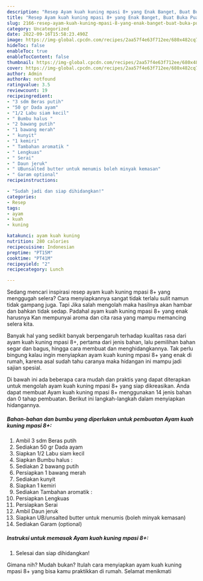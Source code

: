 ```yaml
---
description: "Resep Ayam kuah kuning mpasi 8+ yang Enak Banget, Buat Buka Puasa Lezat Sekali"
title: "Resep Ayam kuah kuning mpasi 8+ yang Enak Banget, Buat Buka Puasa Lezat Sekali"
slug: 2166-resep-ayam-kuah-kuning-mpasi-8-yang-enak-banget-buat-buka-puasa-lezat-sekali
category: Uncategorized
date: 2022-09-16T15:58:23.490Z
image: https://img-global.cpcdn.com/recipes/2aa57f4e63f712ee/680x482cq70/ayam-kuah-kuning-mpasi-8-foto-resep-utama.jpg
hideToc: false
enableToc: true
enableTocContent: false
thumbnail: https://img-global.cpcdn.com/recipes/2aa57f4e63f712ee/680x482cq70/ayam-kuah-kuning-mpasi-8-foto-resep-utama.jpg
cover: https://img-global.cpcdn.com/recipes/2aa57f4e63f712ee/680x482cq70/ayam-kuah-kuning-mpasi-8-foto-resep-utama.jpg
author: Admin
authorAv: notfound
ratingvalue: 3.5
reviewcount: 19
recipeingredient:
- "3 sdm Beras putih"
- "50 gr Dada ayam"
- "1/2 Labu siam kecil"
- " Bumbu halus "
- "2 bawang putih"
- "1 bawang merah"
- " kunyit"
- "1 kemiri"
- " Tambahan aromatik "
- " Lengkuas"
- " Serai"
- " Daun jeruk"
- " UBunsalted butter untuk menumis boleh minyak kemasan"
- " Garam optional"
recipeinstructions:

- "Sudah jadi dan siap dihidangkan!"
categories:
- Resep
tags:
- ayam
- kuah
- kuning

katakunci: ayam kuah kuning 
nutrition: 280 calories
recipecuisine: Indonesian
preptime: "PT15M"
cooktime: "PT41M"
recipeyield: "2"
recipecategory: Lunch

---
```



Sedang mencari inspirasi resep ayam kuah kuning mpasi 8+ yang menggugah selera? Cara menyiapkannya sangat tidak terlalu sulit namun tidak gampang juga. Tapi Jika salah mengolah maka hasilnya akan hambar dan bahkan tidak sedap. Padahal ayam kuah kuning mpasi 8+ yang enak harusnya Kan mempunyai aroma dan cita rasa yang mampu memancing selera kita.


Banyak hal yang sedikit banyak berpengaruh terhadap kualitas rasa dari ayam kuah kuning mpasi 8+, pertama dari jenis bahan, lalu pemilihan bahan segar dan bagus, hingga cara membuat dan menghidangkannya. Tak perlu bingung kalau ingin menyiapkan ayam kuah kuning mpasi 8+ yang enak di rumah, karena asal sudah tahu caranya maka hidangan ini mampu jadi sajian spesial.




Di bawah ini ada beberapa cara mudah dan praktis yang dapat diterapkan untuk mengolah ayam kuah kuning mpasi 8+ yang siap dikreasikan. Anda dapat membuat Ayam kuah kuning mpasi 8+ menggunakan 14 jenis bahan dan 0 tahap pembuatan. Berikut ini langkah-langkah dalam menyiapkan hidangannya.

<!--inarticleads1-->

##### Bahan-bahan dan bumbu yang diperlukan untuk pembuatan Ayam kuah kuning mpasi 8+:

1. Ambil 3 sdm Beras putih
1. Sediakan 50 gr Dada ayam
1. Siapkan 1/2 Labu siam kecil
1. Siapkan  Bumbu halus :
1. Sediakan 2 bawang putih
1. Persiapkan 1 bawang merah
1. Sediakan  kunyit
1. Siapkan 1 kemiri
1. Sediakan  Tambahan aromatik :
1. Persiapkan  Lengkuas
1. Persiapkan  Serai
1. Ambil  Daun jeruk
1. Siapkan  UB/unsalted butter untuk menumis (boleh minyak kemasan)
1. Sediakan  Garam (optional)




<!--inarticleads2-->

##### Instruksi untuk memasak Ayam kuah kuning mpasi 8+:


1. Selesai dan siap dihidangkan!



Gimana nih? Mudah bukan? Itulah cara menyiapkan ayam kuah kuning mpasi 8+ yang bisa kamu praktikkan di rumah. Selamat menikmati
